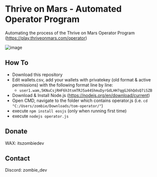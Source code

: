 # Thrive on Mars - Automated Operator Program

Automating the process of the Thrive on Mars Operator Program (https://play.thriveonmars.com/operator)

![image](https://github.com/therealzombie/tom-aop/assets/108992674/b1c43466-f376-4534-a931-86909b6c9863)


## How To
- Download this repository
- Edit wallets.csv, add your wallets with privatekey (old format & active permissions) with the following format line by line:
    - `user1.wam,5KNuCsjRHF6h3tsmTRJ5a44ShmuDyrGdLHH7qgGJ6hQdsQ7iSZB`
- Download & Install Node.js (https://nodejs.org/en/download/current)
- Open CMD, navigate to the folder which contains operator.js (i.e. `cd "C:/Users/zombie/Downloads/tom-operator/"`)
- execute `npm install eosjs` (only when running first time)
- execute `nodejs operator.js`

## Donate
WAX: itszombiedev

## Contact
Discord: zombie_dev